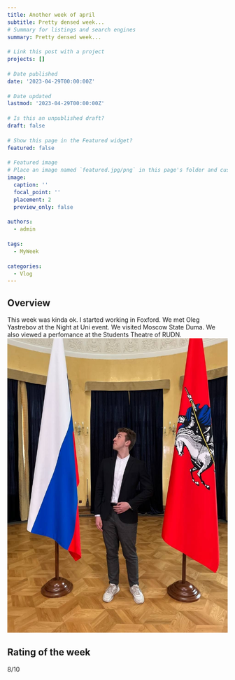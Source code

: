 ```yaml
---
title: Another week of april
subtitle: Pretty densed week...
# Summary for listings and search engines
summary: Pretty densed week...

# Link this post with a project
projects: []

# Date published
date: '2023-04-29T00:00:00Z'

# Date updated
lastmod: '2023-04-29T00:00:00Z'

# Is this an unpublished draft?
draft: false

# Show this page in the Featured widget?
featured: false

# Featured image
# Place an image named `featured.jpg/png` in this page's folder and customize its options here.
image:
  caption: ''
  focal_point: ''
  placement: 2
  preview_only: false

authors:
  - admin

tags:
  - MyWeek

categories:
  - Vlog
---
```


## Overview

This week was kinda ok. I started working in Foxford. We met Oleg Yastrebov at the Night at Uni event. We visited Moscow State Duma. We also viewed a perfomance at the Students Theatre of RUDN.
![img1](duma.jpg)

## Rating of the week

8/10

